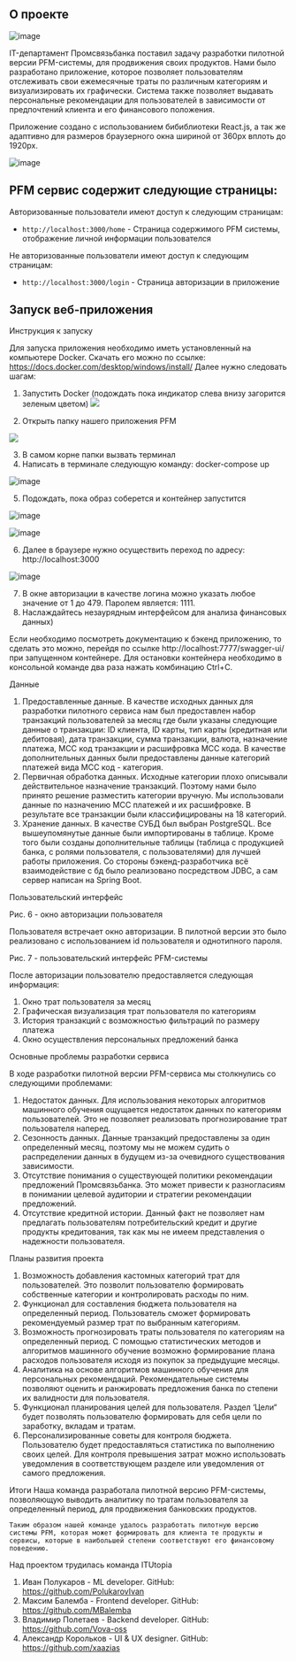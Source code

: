 ## О проекте

![image](https://user-images.githubusercontent.com/68498352/133857333-c24a061b-5df3-46f5-9dbf-3b219ff9ecdd.png)


IT-департамент Промсвязьбанка поставил задачу разработки пилотной версии PFM-системы, для продвижения своих продуктов. Нами было разработано приложение, которое позволяет пользователям отслеживать свои ежемесячные траты по различным категориям и визуализировать их графически. Система также позволяет выдавать персональные рекомендации для пользователей в зависимости от предпочтений клиента и его финансового положения. 

Приложение создано с использованием бибиблиотеки React.js, а так же адаптивно для размеров браузерного окна шириной от 360px вплоть до 1920px.

![image](https://user-images.githubusercontent.com/68498352/133857456-7cb7c1a4-fce1-4789-b7f8-96f3345f06ca.png)



## PFM cервис содержит следующие страницы:

Авторизованные пользователи имеют доступ к следующим страницам:
+ `http://localhost:3000/home` - Страница содержимого PFM системы, отображение личной информации пользователся

Не авторизованные пользователи имеют доступ к следующим страницам:
+ `http://localhost:3000/login` - Страница авторизации в приложение

## Запуск веб-приложения

Инструкция к запуску

Для запуска приложения необходимо иметь установленный на компьютере Docker.  Скачать его можно по ссылке: https://docs.docker.com/desktop/windows/install/ 
Далее нужно следовать шагам:
1) Запустить Docker (подождать пока индикатор слева внизу загорится зеленым цветом)
![](https://sun9-78.userapi.com/impg/Pl25RoCcd6oxfGe11KJ94AWYO628DHU9smltmg/FE_Crwj2P64.jpg?size=475x397&quality=96&sign=e23271bb1d94bfd2c063528f62762d91&type=album)



2) Открыть папку нашего приложения PFM

![](https://sun9-39.userapi.com/impg/EyTon8GHp2luxgVYCaX3IJOUBg61SEZWX9UQBw/up0Af6KY50I.jpg?size=335x359&quality=96&sign=6fdb44a444f8d8adc437127c5af22520&type=album)

3) В самом корне папки вызвать терминал
4) Написать в терминале следующую команду: docker-compose up

![image](https://user-images.githubusercontent.com/68498352/133856111-93b899d7-60c2-44fd-93cb-dd6156f81a62.png)


5) Подождать, пока образ соберется и контейнер запустится

![image](https://user-images.githubusercontent.com/68498352/133856130-b36d2a1e-e486-4924-a421-7eb0809b865a.png)

![image](https://user-images.githubusercontent.com/68498352/133856230-c13f2ec5-00ed-4cbd-8709-f22379e80d60.png)

6) Далее в браузере нужно осуществить переход по адресу: http://localhost:3000

![image](https://user-images.githubusercontent.com/68498352/133856241-43af9323-3531-42bb-a691-ed8ab84cd061.png)


7)  В окне авторизации в качестве логина можно указать любое значение от 1 до 479. Паролем является: 1111.
8) Наслаждайтесь незаурядным интерфейсом для анализа финансовых данных)

Если необходимо посмотреть документацию к бэкенд приложению, то сделать это можно, перейдя по ссылке http://localhost:7777/swagger-ui/ при запущенном контейнере. 
Для остановки контейнера необходимо в консольной команде два раза нажать комбинацию Ctrl+C.

Данные
1.	Предоставленные данные. В качестве исходных данных для разработки пилотного сервиса нам был предоставлен набор транзакций пользователей за месяц где были указаны следующие данные о транзакции: ID клиента, ID карты, тип карты (кредитная или дебитовая), дата транзакции, сумма транзакции, валюта, назначение платежа, MCC код транзакции и расшифровка MCC кода. В качестве дополнительных данных были предоставлены данные категорий платежей вида MCC код - категория.
2.	Первичная обработка данных. Исходные категории плохо описывали действительное назначение транзакций. Поэтому нами было принято решение разместить категории вручную. Мы использовали данные по назначению MCC платежей и их расшифровке. В результате все транзакции были классифицированы на 18 категорий. 
3.	Хранение данных. В качестве СУБД был выбран PostgreSQL. Все вышеупомянутые данные были импортированы в таблице. Кроме того были созданы дополнительные таблицы (таблица с продукцией банка, с ролями пользователя, с пользователями) для лучшей работы приложения. Со стороны бэкенд-разработчика всё взаимодействие с бд было реализовано посредством JDBC, a сам сервер написан на Spring Boot.

Пользовательский интерфейс 

 
Рис. 6 - окно авторизации пользователя

Пользователя встречает окно авторизации. В пилотной версии это было реализовано с использованием id пользователя и однотипного пароля. 


 
Рис. 7 - пользовательский интерфейс PFM-системы

После авторизации пользователю предоставляется следующая информация:
1.	Окно трат пользователя за месяц
2.	Графическая визуализация трат пользователя по категориям
3.	История транзакций с возможностью фильтраций по размеру платежа
4.	Окно осуществления персональных предложений банка


Основные проблемы разработки сервиса

В ходе разработки пилотной версии	PFM-сервиса мы столкнулись со следующими проблемами:
1.	Недостаток данных. Для использования некоторых алгоритмов машинного обучения ощущается недостаток данных по категориям пользователей.  Это не позволяет реализовать прогнозирование трат пользователя наперед.
2.	Сезонность данных. Данные транзакций предоставлены за один определенный месяц, поэтому мы не можем судить о распределении данных в будущем из-за очевидного существования зависимости.
3.	Отсутствие понимания о существующей политики рекомендации предложений Промсвязьбанка. Это может привести к разногласиям в понимании целевой аудитории и стратегии рекомендации предложений. 
4.	Отсутствие кредитной истории. Данный факт не позволяет нам предлагать пользователям потребительский кредит и другие продукты кредитования, так как мы не имеем представления о надежности пользователя.


Планы развития проекта

1.	Возможность добавления кастомных категорий трат для пользователей.  Это позволит пользователю формировать собственные категории и контролировать расходы по ним.
2.	Функционал для составления бюджета пользователя на определенный период. Пользователь сможет формировать рекомендуемый размер трат по выбранным категориям.
3.	Возможность прогнозировать траты пользователя по категориям на определенный период. С помощью статистических методов и алгоритмов машинного обучение возможно формирование плана расходов пользователя исходя из покупок за предыдущие месяцы.
4.	Аналитика на основе алгоритмов машинного обучения для персональных рекомендаций. Рекомендательные системы позволяют оценить и ранжировать предложения банка по степени их валидности для пользователя.
5.	Функционал планирования целей для пользователя. Раздел ‘Цели“ будет позволять пользователю формировать для себя цели по заработку, вкладам и тратам.
6.	Персонализированные советы для контроля бюджета. Пользователю будет предоставляться статистика по выполнению своих целей. Для контроля превышения затрат можно использовать уведомления в соответствующем разделе или уведомления от самого предложения.

Итоги
Наша команда разработала пилотной версию PFM-системы, позволяющую выводить аналитику по тратам пользователя за определенный период, для продвижения банковских продуктов. 

	Таким образом нашей команде удалось разработать пилотную версию системы PFM, которая может формировать для клиента те продукты и сервисы, которые в наибольшей степени соответствуют его финансовому поведению. 


Над проектом трудилась команда ITUtopia



1.	Иван Полукаров - ML developer. GitHub:  https://github.com/PolukarovIvan
2.	Максим Балемба - Frontend developer. GitHub:  https://github.com/MBalemba
3.	Владимир Полетаев - Backend developer. GitHub:  https://github.com/Vova-oss
4.	Александр Корольков - UI & UX designer. GitHub:  https://github.com/xaazias













